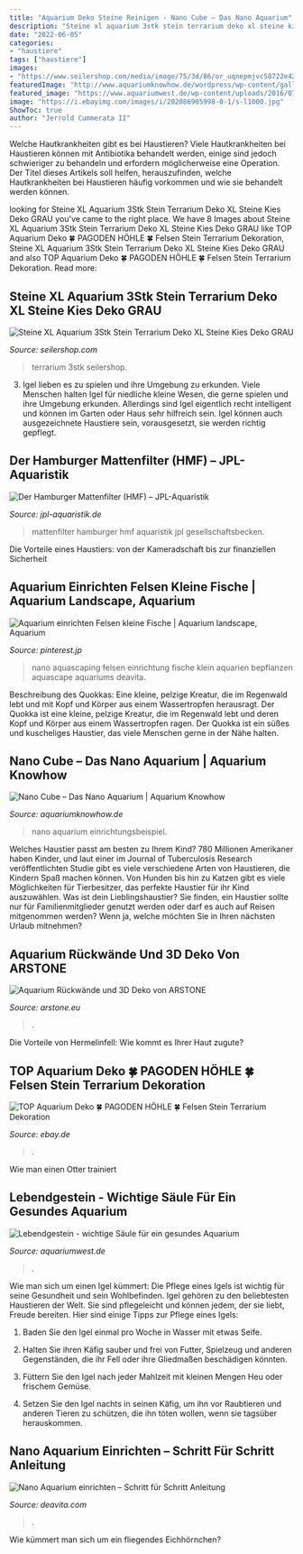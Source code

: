 ```yaml
---
title: "Aquarium Deko Steine Reinigen - Nano Cube – Das Nano Aquarium"
description: "Steine xl aquarium 3stk stein terrarium deko xl steine kies deko grau"
date: "2022-06-05"
categories:
- "haustiere"
tags: ["haustiere"]
images:
- "https://www.seilershop.com/media/image/75/3d/86/or_uqnepmjvc58722e4271309.jpg"
featuredImage: "http://www.aquariumknowhow.de/wordpress/wp-content/gallery/nano-aquarium/nano-cube-einrichtungsbeispiel.jpg"
featured_image: "https://www.aquariumwest.de/wp-content/uploads/2016/07/lebende-Steine-1-1024x1024.jpg"
image: "https://i.ebayimg.com/images/i/202086905998-0-1/s-l1000.jpg"
ShowToc: true
author: "Jerrold Cummerata II"
---
```



Welche Hautkrankheiten gibt es bei Haustieren?
Viele Hautkrankheiten bei Haustieren können mit Antibiotika behandelt werden, einige sind jedoch schwieriger zu behandeln und erfordern möglicherweise eine Operation. Der Titel dieses Artikels soll helfen, herauszufinden, welche Hautkrankheiten bei Haustieren häufig vorkommen und wie sie behandelt werden können.

	

		
looking for Steine XL Aquarium 3Stk Stein Terrarium Deko XL Steine Kies Deko GRAU you've came to the right place. We have 8 Images about Steine XL Aquarium 3Stk Stein Terrarium Deko XL Steine Kies Deko GRAU like TOP Aquarium Deko 🍀 PAGODEN HÖHLE 🍀 Felsen Stein Terrarium Dekoration, Steine XL Aquarium 3Stk Stein Terrarium Deko XL Steine Kies Deko GRAU and also TOP Aquarium Deko 🍀 PAGODEN HÖHLE 🍀 Felsen Stein Terrarium Dekoration. Read more:
		
    
## Steine XL Aquarium 3Stk Stein Terrarium Deko XL Steine Kies Deko GRAU

<img loading=lazy src="https://www.seilershop.com/media/image/75/3d/86/or_uqnepmjvc58722e4271309.jpg" onerror="this.onerror=null;this.src='https://tse1.mm.bing.net/th?id=OIP.gUaJgmuv7JmAsBl4cVS2nQHaFO&amp;pid=15.1';" alt="Steine XL Aquarium 3Stk Stein Terrarium Deko XL Steine Kies Deko GRAU">

_Source: seilershop.com_

>terrarium 3stk seilershop. 

	

3. Igel lieben es zu spielen und ihre Umgebung zu erkunden.
Viele Menschen halten Igel für niedliche kleine Wesen, die gerne spielen und ihre Umgebung erkunden. Allerdings sind Igel eigentlich recht intelligent und können im Garten oder Haus sehr hilfreich sein. Igel können auch ausgezeichnete Haustiere sein, vorausgesetzt, sie werden richtig gepflegt.

    
## Der Hamburger Mattenfilter (HMF) – JPL-Aquaristik

<img loading=lazy src="https://jpl-aquaristik.de/wp-content/uploads/2019/01/JPL3536.jpg" onerror="this.onerror=null;this.src='https://tse4.mm.bing.net/th?id=OIP.KfEZCo3QetELQWke-ekGdAHaE8&amp;pid=15.1';" alt="Der Hamburger Mattenfilter (HMF) – JPL-Aquaristik">

_Source: jpl-aquaristik.de_

>mattenfilter hamburger hmf aquaristik jpl gesellschaftsbecken. 

	

Die Vorteile eines Haustiers: von der Kameradschaft bis zur finanziellen Sicherheit

    
## Aquarium Einrichten Felsen Kleine Fische | Aquarium Landscape, Aquarium

<img loading=lazy src="https://i.pinimg.com/originals/aa/ec/8c/aaec8c8b57f5d1777e1526f7ba8be9d7.jpg" onerror="this.onerror=null;this.src='https://tse1.mm.bing.net/th?id=OIP.UaboEiuUBSGaDSXdBprzcAHaGL&amp;pid=15.1';" alt="Aquarium einrichten Felsen kleine Fische | Aquarium landscape, Aquarium">

_Source: pinterest.jp_

>nano aquascaping felsen einrichtung fische klein aquarien bepflanzen aquascape aquariums deavita. 

	

Beschreibung des Quokkas: Eine kleine, pelzige Kreatur, die im Regenwald lebt und mit Kopf und Körper aus einem Wassertropfen herausragt.
Der Quokka ist eine kleine, pelzige Kreatur, die im Regenwald lebt und deren Kopf und Körper aus einem Wassertropfen ragen. Der Quokka ist ein süßes und kuscheliges Haustier, das viele Menschen gerne in der Nähe halten.

    
## Nano Cube – Das Nano Aquarium | Aquarium Knowhow

<img loading=lazy src="http://www.aquariumknowhow.de/wordpress/wp-content/gallery/nano-aquarium/nano-cube-einrichtungsbeispiel.jpg" onerror="this.onerror=null;this.src='https://tse3.mm.bing.net/th?id=OIP.XXJG1n7w6wxOre9g9JMN2QHaFp&amp;pid=15.1';" alt="Nano Cube – Das Nano Aquarium | Aquarium Knowhow">

_Source: aquariumknowhow.de_

>nano aquarium einrichtungsbeispiel. 

	

Welches Haustier passt am besten zu Ihrem Kind?
780 Millionen Amerikaner haben Kinder, und laut einer im Journal of Tuberculosis Research veröffentlichten Studie gibt es viele verschiedene Arten von Haustieren, die Kindern Spaß machen können. Von Hunden bis hin zu Katzen gibt es viele Möglichkeiten für Tierbesitzer, das perfekte Haustier für ihr Kind auszuwählen. Was ist dein Lieblingshaustier? Sie finden, ein Haustier sollte nur für Familienmitglieder genutzt werden oder darf es auch auf Reisen mitgenommen werden? Wenn ja, welche möchten Sie in Ihren nächsten Urlaub mitnehmen?

    
## Aquarium Rückwände Und 3D Deko Von ARSTONE

<img loading=lazy src="https://www.arstone.eu/wp-content/uploads/2016/05/new-Amazonas-XL-right-600x287.jpg" onerror="this.onerror=null;this.src='https://tse1.mm.bing.net/th?id=OIP.PZBq9kr76rVbGD13pCcD8AHaDi&amp;pid=15.1';" alt="Aquarium Rückwände und 3D Deko von ARSTONE">

_Source: arstone.eu_

>. 

	

Die Vorteile von Hermelinfell: Wie kommt es Ihrer Haut zugute?

    
## TOP Aquarium Deko 🍀 PAGODEN HÖHLE 🍀 Felsen Stein Terrarium Dekoration

<img loading=lazy src="https://i.ebayimg.com/images/i/202086905998-0-1/s-l1000.jpg" onerror="this.onerror=null;this.src='https://tse4.mm.bing.net/th?id=OIP.R-onU7kBVHXj3a5-FhXvmgHaHa&amp;pid=15.1';" alt="TOP Aquarium Deko 🍀 PAGODEN HÖHLE 🍀 Felsen Stein Terrarium Dekoration">

_Source: ebay.de_

>. 

	

Wie man einen Otter trainiert

    
## Lebendgestein - Wichtige Säule Für Ein Gesundes Aquarium

<img loading=lazy src="https://www.aquariumwest.de/wp-content/uploads/2016/07/lebende-Steine-1-1024x1024.jpg" onerror="this.onerror=null;this.src='https://tse1.mm.bing.net/th?id=OIP.0HHmPtB7tgUFDF1MXSOuCwHaHa&amp;pid=15.1';" alt="Lebendgestein - wichtige Säule für ein gesundes Aquarium">

_Source: aquariumwest.de_

>. 

	

Wie man sich um einen Igel kümmert: Die Pflege eines Igels ist wichtig für seine Gesundheit und sein Wohlbefinden.
Igel gehören zu den beliebtesten Haustieren der Welt. Sie sind pflegeleicht und können jedem, der sie liebt, Freude bereiten. Hier sind einige Tipps zur Pflege eines Igels:
1. Baden Sie den Igel einmal pro Woche in Wasser mit etwas Seife.

2. Halten Sie ihren Käfig sauber und frei von Futter, Spielzeug und anderen Gegenständen, die ihr Fell oder ihre Gliedmaßen beschädigen könnten.

3. Füttern Sie den Igel nach jeder Mahlzeit mit kleinen Mengen Heu oder frischem Gemüse.

4. Setzen Sie den Igel nachts in seinen Käfig, um ihn vor Raubtieren und anderen Tieren zu schützen, die ihn töten wollen, wenn sie tagsüber herauskommen.

    
## Nano Aquarium Einrichten – Schritt Für Schritt Anleitung

<img loading=lazy src="http://deavita.com/wp-content/uploads/2014/10/Nano-Aquarium-einrichten-Felsen-kleine-Fische.jpg" onerror="this.onerror=null;this.src='https://tse3.mm.bing.net/th?id=OIP.kumUyUheCKTo7u0D0o02TQHaGM&amp;pid=15.1';" alt="Nano Aquarium einrichten – Schritt für Schritt Anleitung">

_Source: deavita.com_

>. 

	

Wie kümmert man sich um ein fliegendes Eichhörnchen?

